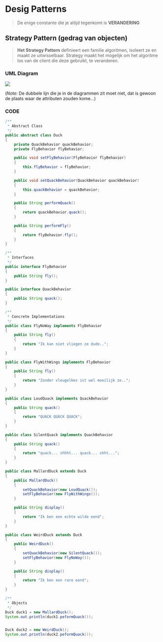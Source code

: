 <!--
title: OO Ontwerpen II
-->

# Desig Patterns

> De enige constante die je altijd tegenkomt is **VERANDERING**

## Strategy Pattern (gedrag van objecten)

> **Het Strategy Pattern** definieert een familie algoritmen, isoleert ze en maakt ze uitwisselbaar. Strategy maakt het mogelijk om het algoritme los van de client die deze gebruikt, te veranderen.

### UML Diagram

![](https://d.pr/Y5ew+)

(*Note:* De dubbele lijn die je in de diagrammen zit moet niet, dat is gewoon de plaats waar de attributen zouden kome...)

### CODE

```java
/**
 * Abstract Class
 */
public abstract class Duck
{
    private QuackBehavior quackBehavior;
    private FlyBehavior flyBehavior;

    public void setFlyBehavior(FlyBehavior flyBehavior)
    {
        this.flyBehavior = flyBehavior;
    }

    public void setQuackBehavior(QuackBehavior quackBehavior)
    {
        this.quackBehavior = quackBehavior;
    }

    public String performQuack()
    {
        return quackBehavior.quack();
    }

    public String performFly()
    {
        return flyBehavior.fly();
    }
}

/**
 * Interfaces
 */
public interface FlyBehavior
{
    public String fly();
}

public interface QuackBehavior
{
    public String quack();
}

/**
 * Concrete Implementations
 */
public class FlyNoWay implements FlyBehavior
{
    public String fly()
    {
        return "Ik kan niet vliegen ze dude..";
    }
}

public class FlyWithWings implements FlyBehavior
{
    public String fly()
    {
        return "Zonder vleugelkes ist wel moeilijk ze..";
    }
}

public class LoudQuack implements QuackBehavior
{
    public String quack()
    {
        return "QUACK QUACK QUACK";
    }
}

public class SilentQuack implements QuackBehavior
{
    public String quack()
    {
        return "quack... shhht... quack... shht...";
    }
}

public class MallardDuck extends Duck
{
    public MallardDuck()
    {
        setQuackBehavior(new LoudQuack());
        setFlyBehavior(new FlyWithWings());
    }

    public String display()
    {
        return "Ik ben een echte wilde eend";
    }
}

public class WeirdDuck extends Duck
{
    public WeirdDuck()
    {
        setQuackBehavior(new SilentQuack());
        setFlyBehavior(new FlyNoWay());
    }

    public String display()
    {
        return "Ik ben een rare eend";
    }
}

/**
 * Objects
 */
Duck duck1 = new MallardDuck();
System.out.println(duck1.peformQuack());


Duck duck2 = new WeirdDuck();
System.out.println(duck2.peformQuack());
```